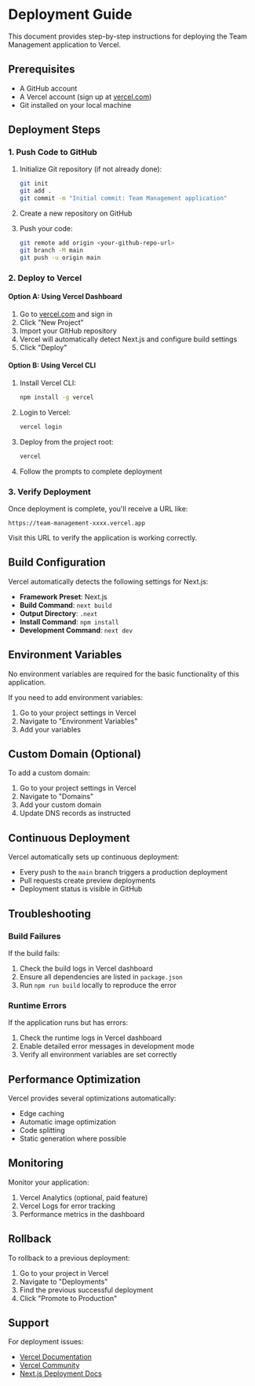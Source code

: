 # Deployment Guide

This document provides step-by-step instructions for deploying the Team Management application to Vercel.

## Prerequisites

- A GitHub account
- A Vercel account (sign up at [vercel.com](https://vercel.com))
- Git installed on your local machine

## Deployment Steps

### 1. Push Code to GitHub

1. Initialize Git repository (if not already done):
   ```bash
   git init
   git add .
   git commit -m "Initial commit: Team Management application"
   ```

2. Create a new repository on GitHub

3. Push your code:
   ```bash
   git remote add origin <your-github-repo-url>
   git branch -M main
   git push -u origin main
   ```

### 2. Deploy to Vercel

#### Option A: Using Vercel Dashboard

1. Go to [vercel.com](https://vercel.com) and sign in
2. Click "New Project"
3. Import your GitHub repository
4. Vercel will automatically detect Next.js and configure build settings
5. Click "Deploy"

#### Option B: Using Vercel CLI

1. Install Vercel CLI:
   ```bash
   npm install -g vercel
   ```

2. Login to Vercel:
   ```bash
   vercel login
   ```

3. Deploy from the project root:
   ```bash
   vercel
   ```

4. Follow the prompts to complete deployment

### 3. Verify Deployment

Once deployment is complete, you'll receive a URL like:
```
https://team-management-xxxx.vercel.app
```

Visit this URL to verify the application is working correctly.

## Build Configuration

Vercel automatically detects the following settings for Next.js:

- **Framework Preset**: Next.js
- **Build Command**: `next build`
- **Output Directory**: `.next`
- **Install Command**: `npm install`
- **Development Command**: `next dev`

## Environment Variables

No environment variables are required for the basic functionality of this application.

If you need to add environment variables:
1. Go to your project settings in Vercel
2. Navigate to "Environment Variables"
3. Add your variables

## Custom Domain (Optional)

To add a custom domain:
1. Go to your project settings in Vercel
2. Navigate to "Domains"
3. Add your custom domain
4. Update DNS records as instructed

## Continuous Deployment

Vercel automatically sets up continuous deployment:
- Every push to the `main` branch triggers a production deployment
- Pull requests create preview deployments
- Deployment status is visible in GitHub

## Troubleshooting

### Build Failures

If the build fails:
1. Check the build logs in Vercel dashboard
2. Ensure all dependencies are listed in `package.json`
3. Run `npm run build` locally to reproduce the error

### Runtime Errors

If the application runs but has errors:
1. Check the runtime logs in Vercel dashboard
2. Enable detailed error messages in development mode
3. Verify all environment variables are set correctly

## Performance Optimization

Vercel provides several optimizations automatically:
- Edge caching
- Automatic image optimization
- Code splitting
- Static generation where possible

## Monitoring

Monitor your application:
1. Vercel Analytics (optional, paid feature)
2. Vercel Logs for error tracking
3. Performance metrics in the dashboard

## Rollback

To rollback to a previous deployment:
1. Go to your project in Vercel
2. Navigate to "Deployments"
3. Find the previous successful deployment
4. Click "Promote to Production"

## Support

For deployment issues:
- [Vercel Documentation](https://vercel.com/docs)
- [Vercel Community](https://github.com/vercel/vercel/discussions)
- [Next.js Deployment Docs](https://nextjs.org/docs/deployment)
